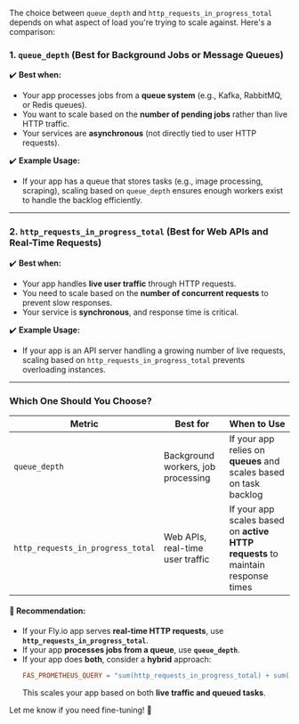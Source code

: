 The choice between `queue_depth` and `http_requests_in_progress_total` depends on what aspect of load you're trying to scale against. Here's a comparison:

### **1. `queue_depth` (Best for Background Jobs or Message Queues)**

✔️ **Best when:**

- Your app processes jobs from a **queue system** (e.g., Kafka, RabbitMQ, or Redis queues).
- You want to scale based on the **number of pending jobs** rather than live HTTP traffic.
- Your services are **asynchronous** (not directly tied to user HTTP requests).

✔️ **Example Usage:**

- If your app has a queue that stores tasks (e.g., image processing, scraping), scaling based on `queue_depth` ensures enough workers exist to handle the backlog efficiently.

---

### **2. `http_requests_in_progress_total` (Best for Web APIs and Real-Time Requests)**

✔️ **Best when:**

- Your app handles **live user traffic** through HTTP requests.
- You need to scale based on the **number of concurrent requests** to prevent slow responses.
- Your service is **synchronous**, and response time is critical.

✔️ **Example Usage:**

- If your app is an API server handling a growing number of live requests, scaling based on `http_requests_in_progress_total` prevents overloading instances.

---

### **Which One Should You Choose?**

| Metric                            | Best for                           | When to Use                                                                     |
| --------------------------------- | ---------------------------------- | ------------------------------------------------------------------------------- |
| `queue_depth`                     | Background workers, job processing | If your app relies on **queues** and scales based on task backlog               |
| `http_requests_in_progress_total` | Web APIs, real-time user traffic   | If your app scales based on **active HTTP requests** to maintain response times |

#### **🚀 Recommendation:**

- If your Fly.io app serves **real-time HTTP requests**, use **`http_requests_in_progress_total`**.
- If your app **processes jobs from a queue**, use **`queue_depth`**.
- If your app does **both**, consider a **hybrid** approach:
  ```toml
  FAS_PROMETHEUS_QUERY = "sum(http_requests_in_progress_total) + sum(queue_depth)"
  ```
  This scales your app based on both **live traffic and queued tasks**.

Let me know if you need fine-tuning! 🚀
